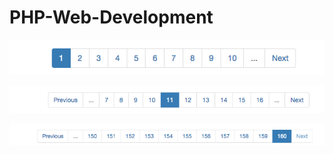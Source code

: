 # PHP-Web-Development

![Screenshot](/img/Example1.png)

![Screenshot2](/img/Example2.png)

![Screenshot3](/img/Example3.png)
